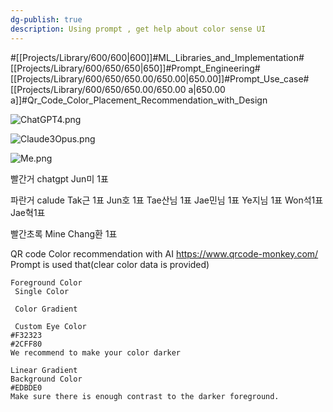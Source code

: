 ```yaml
---
dg-publish: true
description: Using prompt , get help about color sense UI
---
```

#[[Projects/Library/600/600\|600]]#ML_Libraries_and_Implementation#[[Projects/Library/600/650/650\|650]]#Prompt_Engineering#[[Projects/Library/600/650/650.00/650.00\|650.00]]#Prompt_Use_case#[[Projects/Library/600/650/650.00/650.00 a\|650.00 a]]#Qr_Code_Color_Placement_Recommendation_with_Design

![ChatGPT4.png](/img/user/images/ChatGPT4.png)

![Claude3Opus.png](/img/user/images/Claude3Opus.png)

![Me.png](/img/user/images/Me.png)



빨간거 chatgpt
Jun미 1표

파란거 calude
Tak근 1표
Jun호 1표
Tae산님 1표
Jae민님 1표
Ye지님 1표
Won석1표
Jae혁1표

빨간초록  Mine
Chang환 1표







QR code Color recommendation with AI
https://www.qrcode-monkey.com/
Prompt is used that(clear color data is provided)
```
Foreground Color
 Single Color
 
 Color Gradient
 
 Custom Eye Color
#F32323
#2CFF80
We recommend to make your color darker

Linear Gradient
Background Color
#EDBDE0
Make sure there is enough contrast to the darker foreground.
```


